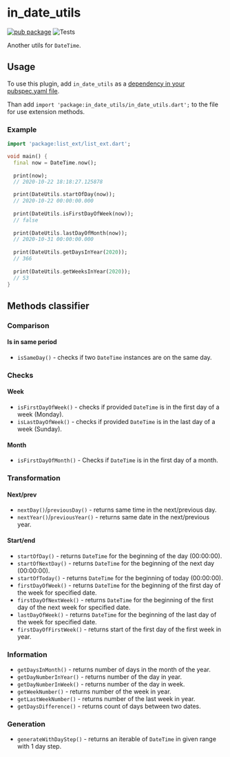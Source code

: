 # in_date_utils

[![pub package](https://img.shields.io/pub/v/in_date_utils)](https://pub.dartlang.org/packages/in_date_utils)
![Tests](https://github.com/Innim/in_date_utils/workflows/Tests/badge.svg?branch=main)

Another utils for `DateTime`.

## Usage

To use this plugin, add `in_date_utils` as a [dependency in your pubspec.yaml file](https://flutter.dev/platform-plugins/).

Than add `import 'package:in_date_utils/in_date_utils.dart';` to the file for use extension methods.

### Example

``` dart
import 'package:list_ext/list_ext.dart';

void main() {
  final now = DateTime.now();
  
  print(now);
  // 2020-10-22 18:18:27.125878

  print(DateUtils.startOfDay(now));
  // 2020-10-22 00:00:00.000
  
  print(DateUtils.isFirstDayOfWeek(now));
  // false
  
  print(DateUtils.lastDayOfMonth(now));
  // 2020-10-31 00:00:00.000
  
  print(DateUtils.getDaysInYear(2020));
  // 366
  
  print(DateUtils.getWeeksInYear(2020));
  // 53
}
```

## Methods classifier

### Comparison

#### Is in same period

* `isSameDay()` - checks if two `DateTime` instances are on the same day.

### Checks

#### Week 

* `isFirstDayOfWeek()` - checks if provided `DateTime` is in the first day of a week (Monday).
* `isLastDayOfWeek()` - checks if provided `DateTime` is in the last day of a week (Sunday).

#### Month

* `isFirstDayOfMonth()` - Checks if `DateTime` is in the first day of a month.

### Transformation

#### Next/prev

* `nextDay()`/`previousDay()` - returns same time in the next/previous day.
* `nextYear()`/`previousYear()` - returns same date in the next/previous year.

#### Start/end

* `startOfDay()` - returns `DateTime` for the beginning of the day (00:00:00).
* `startOfNextDay()` - returns `DateTime` for the beginning of the next day (00:00:00).
* `startOfToday()` - returns `DateTime` for the beginning of today (00:00:00).
* `firstDayOfWeek()` - returns `DateTime` for the beginning of the first day of the week for specified date.
* `firstDayOfNextWeek()` - returns `DateTime` for the beginning of the first day of the next week for specified date.
* `lastDayOfWeek()` - returns `DateTime` for the beginning of the last day of the week for specified date.
* `firstDayOfFirstWeek()` - returns start of the first day of the first week in year.

### Information

* `getDaysInMonth()` - returns number of days in the month of the year.
* `getDayNumberInYear()` - returns number of the day in year.
* `getDayNumberInWeek()` - returns number of the day in week.
* `getWeekNumber()` - returns number of the week in year.
* `getLastWeekNumber()` - returns number of the last week in year.
* `getDaysDifference()` - returns count of days between two dates.

### Generation

* `generateWithDayStep()` - returns an iterable of `DateTime` in given range with 1 day step.